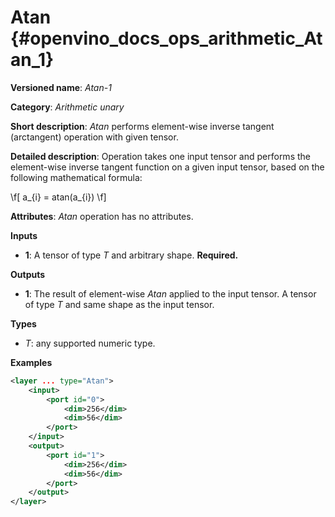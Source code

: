 # Atan  {#openvino_docs_ops_arithmetic_Atan_1}

**Versioned name**: *Atan-1*

**Category**: *Arithmetic unary*

**Short description**: *Atan* performs element-wise inverse tangent (arctangent) operation with given tensor.

**Detailed description**:  Operation takes one input tensor and performs the element-wise inverse tangent function on a given input tensor, based on the following mathematical formula:

\f[
a_{i} = atan(a_{i})
\f]

**Attributes**: *Atan* operation has no attributes.

**Inputs**

* **1**: A tensor of type *T* and arbitrary shape. **Required.**

**Outputs**

* **1**: The result of element-wise *Atan* applied to the input tensor. A tensor of type *T* and same shape as the input tensor.

**Types**

* *T*: any supported numeric type.

**Examples**

```xml
<layer ... type="Atan">
    <input>
        <port id="0">
            <dim>256</dim>
            <dim>56</dim>
        </port>
    </input>
    <output>
        <port id="1">
            <dim>256</dim>
            <dim>56</dim>
        </port>
    </output>
</layer>
```
